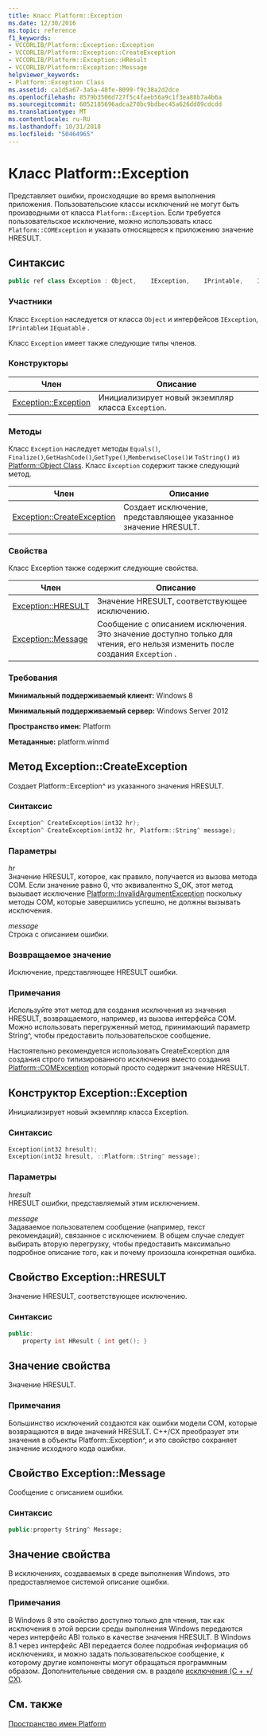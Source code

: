 ```yaml
---
title: Класс Platform::Exception
ms.date: 12/30/2016
ms.topic: reference
f1_keywords:
- VCCORLIB/Platform::Exception::Exception
- VCCORLIB/Platform::Exception::CreateException
- VCCORLIB/Platform::Exception::HResult
- VCCORLIB/Platform::Exception::Message
helpviewer_keywords:
- Platform::Exception Class
ms.assetid: ca1d5a67-3a5a-48fe-8099-f9c38a2d2dce
ms.openlocfilehash: 8579b3506d727f5c4faeb56a9c1f3ea88b7a4b6a
ms.sourcegitcommit: 6052185696adca270bc9bdbec45a626dd89cdcdd
ms.translationtype: MT
ms.contentlocale: ru-RU
ms.lasthandoff: 10/31/2018
ms.locfileid: "50464965"
---
```

# <a name="platformexception-class"></a>Класс Platform::Exception

Представляет ошибки, происходящие во время выполнения приложения. Пользовательские классы исключений не могут быть производными от класса `Platform::Exception`. Если требуется пользовательское исключение, можно использовать класс `Platform::COMException` и указать относящееся к приложению значение HRESULT.

## <a name="syntax"></a>Синтаксис

```cpp
public ref class Exception : Object,    IException,    IPrintable,    IEquatable
```

### <a name="members"></a>Участники

Класс `Exception` наследуется от класса `Object` и интерфейсов `IException`, `IPrintable`и `IEquatable` .

Класс `Exception` имеет также следующие типы членов.

### <a name="constructors"></a>Конструкторы

|Член|Описание|
|------------|-----------------|
|[Exception::Exception](#ctor)|Инициализирует новый экземпляр класса `Exception`.|

### <a name="methods"></a>Методы

Класс `Exception` наследует методы `Equals()`, `Finalize()`,`GetHashCode()`,`GetType()`,`MemberwiseClose()`и `ToString()` из [Platform::Object Class](../cppcx/platform-object-class.md). Класс `Exception` содержит также следующий метод.

|Член|Описание|
|------------|-----------------|
|[Exception::CreateException](#createexception)|Создает исключение, представляющее указанное значение HRESULT.|

### <a name="properties"></a>Свойства

Класс Exception также содержит следующие свойства.

|Член|Описание|
|------------|-----------------|
|[Exception::HRESULT](#hresult)|Значение HRESULT, соответствующее исключению.|
|[Exception::Message](#message)|Сообщение с описанием исключения. Это значение доступно только для чтения, его нельзя изменить после создания `Exception` .|

### <a name="requirements"></a>Требования

**Минимальный поддерживаемый клиент:** Windows 8

**Минимальный поддерживаемый сервер:** Windows Server 2012

**Пространство имен:** Platform

**Метаданные:** platform.winmd

## <a name="createexception"></a> Метод Exception::CreateException

Создает Platform::Exception^ из указанного значения HRESULT.

### <a name="syntax"></a>Синтаксис

```cpp
Exception^ CreateException(int32 hr);
Exception^ CreateException(int32 hr, Platform::String^ message);
```

### <a name="parameters"></a>Параметры

*hr*<br/>
Значение HRESULT, которое, как правило, получается из вызова метода COM. Если значение равно 0, что эквивалентно S_OK, этот метод вызывает исключение [Platform::InvalidArgumentException](../cppcx/platform-invalidargumentexception-class.md) поскольку методы COM, которые завершились успешно, не должны вызывать исключения.

*message*<br/>
Строка с описанием ошибки.

### <a name="return-value"></a>Возвращаемое значение

Исключение, представляющее HRESULT ошибки.

### <a name="remarks"></a>Примечания

Используйте этот метод для создания исключения из значения HRESULT, возвращаемого, например, из вызова интерфейса COM. Можно использовать перегруженный метод, принимающий параметр String^, чтобы предоставить пользовательское сообщение.

Настоятельно рекомендуется использовать CreateException для создания строго типизированного исключения вместо создания [Platform::COMException](../cppcx/platform-comexception-class.md) который просто содержит значение HRESULT.

## <a name="ctor"></a>  Конструктор Exception::Exception

Инициализирует новый экземпляр класса Exception.

### <a name="syntax"></a>Синтаксис

```cpp
Exception(int32 hresult);
Exception(int32 hresult, ::Platform::String^ message);
```

### <a name="parameters"></a>Параметры

*hresult*<br/>
HRESULT ошибки, представляемый этим исключением.

*message*<br/>
Задаваемое пользователем сообщение (например, текст рекомендаций), связанное с исключением. В общем случае следует выбирать вторую перегрузку, чтобы предоставить максимально подробное описание того, как и почему произошла конкретная ошибка.

## <a name="hresult"></a>  Свойство Exception::HRESULT

Значение HRESULT, соответствующее исключению.

### <a name="syntax"></a>Синтаксис

```cpp
public:
    property int HResult { int get(); }
```

## <a name="property-value"></a>Значение свойства

Значение HRESULT.

### <a name="remarks"></a>Примечания

Большинство исключений создаются как ошибки модели COM, которые возвращаются в виде значений HRESULT. C++/CX преобразует эти значения в объекты Platform::Exception^, и это свойство сохраняет значение исходного кода ошибки.

## <a name="message"></a> Свойство Exception::Message

Сообщение с описанием ошибки.

### <a name="syntax"></a>Синтаксис

```cpp
public:property String^ Message;
```

## <a name="property-value"></a>Значение свойства

В исключениях, создаваемых в среде выполнения Windows, это предоставляемое системой описание ошибки.

### <a name="remarks"></a>Примечания

В Windows 8 это свойство доступно только для чтения, так как исключения в этой версии среды выполнения Windows передаются через интерфейс ABI только в качестве значения HRESULT. В Windows 8.1 через интерфейс ABI передается более подробная информация об исключениях, и можно задать пользовательское сообщение, к которому другие компоненты могут обращаться программным образом. Дополнительные сведения см. в разделе [исключения (C + +/ CX)](../cppcx/exceptions-c-cx.md).

## <a name="see-also"></a>См. также

[Пространство имен Platform](../cppcx/platform-namespace-c-cx.md)
